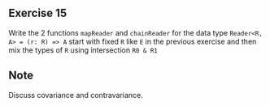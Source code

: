 ## Exercise 15

Write the 2 functions `mapReader` and `chainReader` for the data type `Reader<R, A> = (r: R) => A` start with fixed `R` like `E` in the previous exercise and then mix the types of `R` using intersection `R0 & R1`

## Note

Discuss covariance and contravariance.
